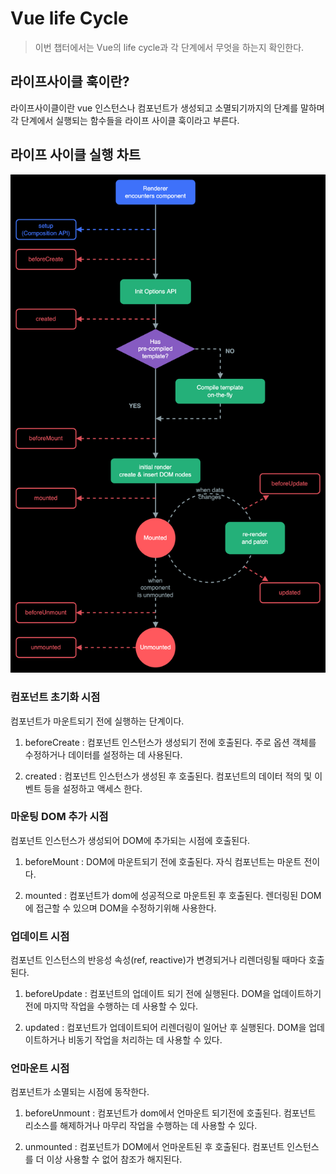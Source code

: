 # Vue life Cycle
> 이번 챕터에서는 Vue의 life cycle과 각 단계에서 무엇을 하는지 확인한다.

## 라이프사이클 훅이란?
<p>
    라이프사이클이란 vue 인스턴스나 컴포넌트가 생성되고 소멸되기까지의 단계를 말하며 각 단계에서 실행되는 함수들을 라이프 사이클 훅이라고 부른다.<br>
</p>

## 라이프 사이클 실행 차트 
![alt text](./image.png)

### 컴포넌트 초기화 시점
컴포넌트가 마운트되기 전에 실행하는 단계이다. 

1. beforeCreate : 컴포넌트 인스턴스가 생성되기 전에 호출된다. 주로 옵션 객체를 수정하거나 데이터를 설정하는 데 사용된다.

2. created : 컴포넌트 인스턴스가 생성된 후 호출된다. 컴포넌트의 데이터 적의 및 이벤트 등을 설정하고 액세스 한다.

### 마운팅 DOM 추가 시점
컴포넌트 인스턴스가 생성되어 DOM에 추가되는 시점에 호출된다.
<br>
1. beforeMount : DOM에 마운트되기 전에 호출된다. 자식 컴포넌트는 마운트 전이다.

2. mounted : 컴포넌트가 dom에 성공적으로 마운트된 후 호출된다. 렌더링된 DOM에 접근할 수 있으며 DOM을 수정하기위해 사용한다.

### 업데이트 시점
컴포넌트 인스턴스의 반응성 속성(ref, reactive)가 변경되거나 리렌더링될 때마다 호출된다.

1. beforeUpdate : 컴포넌트의 업데이트 되기 전에 실행된다. DOM을 업데이트하기 전에 마지막 작업을 수행하는 데 사용할 수 있다.

2. updated : 컴포넌트가 업데이트되어 리렌더링이 일어난 후 실행된다. DOM을 업데이트하거나 비동기 작업을 처리하는 데 사용할 수 있다.

### 언마운트 시점
컴포넌트가 소멸되는 시점에 동작한다.
1. beforeUnmount : 컴포넌트가 dom에서 언마운트 되기전에 호출된다. 컴포넌트 리소스를 해제하거나 마무리 작업을 수행하는 데 사용할 수 있다.

2. unmounted : 컴포넌트가 DOM에서 언마운트된 후 호출된다. 컴포넌트 인스턴스를 더 이상 사용할 수 없어 참조가 해지된다.